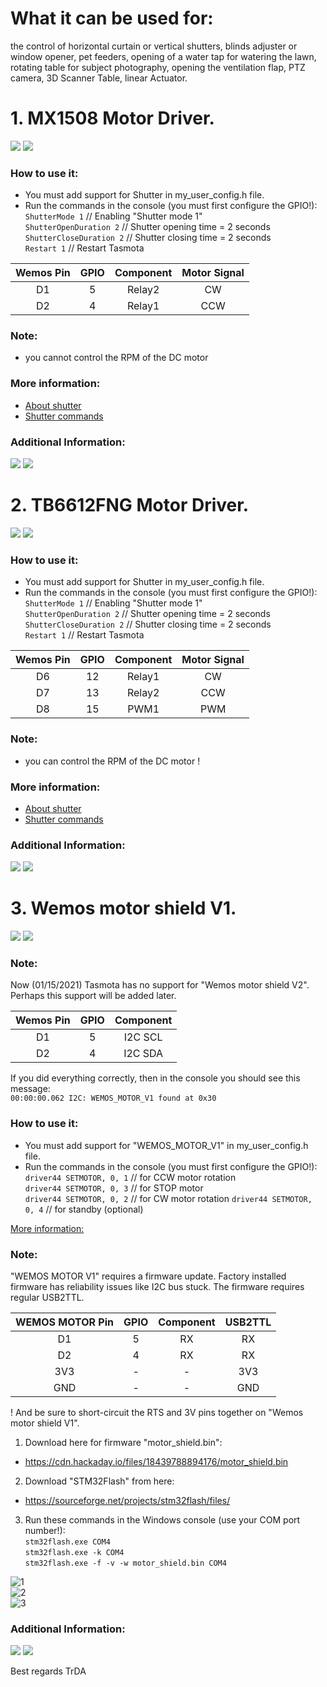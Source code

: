 # What it can be used for: 
the control of horizontal curtain or vertical shutters, blinds adjuster or window opener, pet feeders, opening of a water tap for watering the lawn, rotating table for subject photography, opening the ventilation flap, PTZ camera, 3D Scanner Table, linear Actuator.

# 1. MX1508 Motor Driver.

![](https://raw.githubusercontent.com/TrDA-hab/Projects/master/DC_motor/901.jpg)
![](https://raw.githubusercontent.com/TrDA-hab/Projects/master/DC_motor/902.jpg)

### How to use it:  
 - You must add support for Shutter in my_user_config.h file.
 - Run the commands in the console (you must first configure the GPIO!):  
    `ShutterMode 1`   // Enabling "Shutter mode 1"  
    `ShutterOpenDuration 2`   // Shutter opening time = 2 seconds  
    `ShutterCloseDuration 2`  // Shutter closing time = 2 seconds  
    `Restart 1`   // Restart Tasmota  

Wemos Pin|GPIO|Component|Motor Signal
:-:|:-:|:-:|:-:
D1|5|Relay2|CW
D2|4|Relay1|CCW

### Note:
 - you cannot control the RPM of the DC motor

### More information:
 - [About shutter](https://tasmota.github.io/docs/Blinds-and-Shutters/)
 - [Shutter commands](https://tasmota.github.io/docs/Commands/#shutters)

### Additional Information:
![](https://raw.githubusercontent.com/TrDA-hab/Projects/master/DC_motor/20201224_144050.jpg)
![](https://raw.githubusercontent.com/TrDA-hab/Projects/master/DC_motor/902-1.jpg)

# 2. TB6612FNG Motor Driver.
![](https://raw.githubusercontent.com/TrDA-hab/Projects/master/DC_motor/903.jpg)
![](https://raw.githubusercontent.com/TrDA-hab/Projects/master/DC_motor/904.jpg)

### How to use it:
 - You must add support for Shutter in my_user_config.h file.
 - Run the commands in the console (you must first configure the GPIO!):  
    `ShutterMode 1`   // Enabling "Shutter mode 1"  
    `ShutterOpenDuration 2`   // Shutter opening time = 2 seconds  
    `ShutterCloseDuration 2`  // Shutter closing time = 2 seconds  
    `Restart 1`   // Restart Tasmota  

Wemos Pin|GPIO|Component|Motor Signal
:-:|:-:|:-:|:-:
D6|12|Relay1|CW
D7|13|Relay2|CCW
D8|15|PWM1|PWM

### Note:
 - you can control the RPM of the DC motor !

### More information:
 - [About shutter](https://tasmota.github.io/docs/Blinds-and-Shutters/)
 - [Shutter commands](https://tasmota.github.io/docs/Commands/#shutters)

### Additional Information:
![](https://raw.githubusercontent.com/TrDA-hab/Projects/master/DC_motor/20210103_181349.jpg)
![](https://raw.githubusercontent.com/TrDA-hab/Projects/master/DC_motor/904-1.jpg)

# 3. Wemos motor shield V1.
![](https://raw.githubusercontent.com/TrDA-hab/Projects/master/DC_motor/905.jpg)
![](https://raw.githubusercontent.com/TrDA-hab/Projects/master/DC_motor/906.jpg)

### Note:
Now (01/15/2021) Tasmota has no support for "Wemos motor shield V2". Perhaps this support will be added later.

Wemos Pin|GPIO|Component
:-:|:-:|:-:
D1|5|I2C SCL
D2|4|I2C SDA

If you did everything correctly, then in the console you should see this message:  
`00:00:00.062 I2C: WEMOS_MOTOR_V1 found at 0x30`

### How to use it:
 - You must add support for "WEMOS_MOTOR_V1" in my_user_config.h file.
 - Run the commands in the console (you must first configure the GPIO!):  
    `driver44 SETMOTOR, 0, 1`  // for CCW motor rotation  
    `driver44 SETMOTOR, 0, 3`  // for STOP motor  
    `driver44 SETMOTOR, 0, 2`  // for CW motor rotation 
    `driver44 SETMOTOR, 0, 4`  // for standby (optional)  

[More information:](https://github.com/arendst/Tasmota/blob/development/tasmota/xdrv_34_wemos_motor_v1.ino)  


### Note:
"WEMOS MOTOR V1" requires a firmware update. Factory installed firmware has reliability issues like I2C bus stuck. The firmware requires regular USB2TTL.

WEMOS MOTOR Pin|GPIO|Component|USB2TTL
:-:|:-:|:-:|:-:
D1|5|RX|RX
D2|4|RX|RX
3V3|-|-|3V3
GND|-|-|GND

! And be sure to short-circuit the RTS and 3V pins together on "Wemos motor shield V1".

1. Download here for firmware "motor_shield.bin":
 - https://cdn.hackaday.io/files/18439788894176/motor_shield.bin

2. Download "STM32Flash" from here:
 - https://sourceforge.net/projects/stm32flash/files/

3. Run these commands in the Windows console (use your COM port number!):  
`stm32flash.exe COM4`  
`stm32flash.exe -k COM4`  
`stm32flash.exe -f -v -w motor_shield.bin COM4`  

![1](https://raw.githubusercontent.com/TrDA-hab/Projects/master/DC_motor/STM32flash-1.jpg)  
![2](https://raw.githubusercontent.com/TrDA-hab/Projects/master/DC_motor/STM32flash-2.jpg)  
![3](https://raw.githubusercontent.com/TrDA-hab/Projects/master/DC_motor/STM32flash-3.jpg)  



### Additional Information:
![](https://raw.githubusercontent.com/TrDA-hab/Projects/master/DC_motor/20210103_190344.jpg)
![](https://raw.githubusercontent.com/TrDA-hab/Projects/master/DC_motor/906-1.jpg)

Best regards
TrDA
